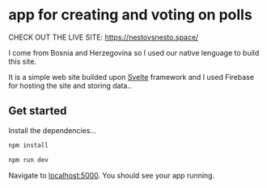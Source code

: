 # app for creating and voting on polls 

CHECK OUT THE LIVE SITE: https://nestovsnesto.space/

I come from Bosnia and Herzegovina so I used our native lenguage to build this site. 

It is a simple web site builded upon [Svelte](https://svelte.dev/) framework and I used Firebase for hosting the site and storing data..

## Get started

Install the dependencies...

```bash
npm install
```

```bash
npm run dev
```

Navigate to [localhost:5000](http://localhost:5000). You should see your app running. 
